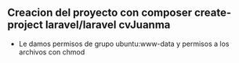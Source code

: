 ## Creacion del proyecto con composer create-project laravel/laravel cvJuanma

 - Le damos permisos de grupo ubuntu:www-data y permisos a los archivos con chmod
 

